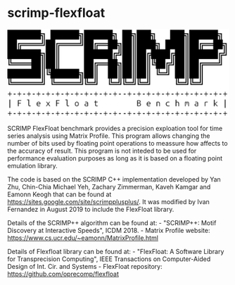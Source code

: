 # scrimp-flexfloat

![alt text](https://github.com/ivanfv/scrimp-flexfloat/blob/master/logo.png)

SCRIMP FlexFloat benchmark provides a precision exploation tool for time series
analysis using Matrix Profile. This program allows changing the number of bits
used by floating point operations to meassure how affects to the accuracy of 
result. This program is not inteded to be used for performance evaluation
purposes as long as it is based on a floating point emulation library.

The code is based on the SCRIMP C++ implementation developed by Yan Zhu, 
Chin-Chia Michael Yeh, Zachary Zimmerman, Kaveh Kamgar and Eamonn Keogh that 
can be found at https://sites.google.com/site/scrimpplusplus/. It was modified
by Ivan Fernandez in August 2019 to include the FlexFloat library.

Details of the SCRIMP++ algorithm can be found at:
    - "SCRIMP++: Motif Discovery at Interactive Speeds", ICDM 2018.
    - Matrix Profile website: https://www.cs.ucr.edu/~eamonn/MatrixProfile.html

Details of Flexfloat library can be found at:
    - "FlexFloat: A Software Library for Transprecision Computing",
             IEEE Transactions on Computer-Aided Design of Int. Cir. and Systems
    - FlexFloat repository: https://github.com/oprecomp/flexfloat    



